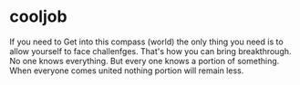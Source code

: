 # cooljob
If you need to Get into this compass (world) the only thing you need is to allow yourself to face challenfges. That's how you can bring breakthrough.
No one knows everything. But every one knows a portion of something. When everyone comes united nothing portion will remain less.
